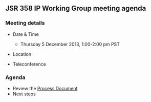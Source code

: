## JSR 358 IP Working Group meeting agenda

### Meeting details

*   Date & Time
    *   Thursday 5 December 2013, 1:00-2:00 pm PST
*   Location

*   Teleconference

### Agenda

*   Review the [Process Document](http://jcp.org/en/procedures/jcp2)
*   Next steps